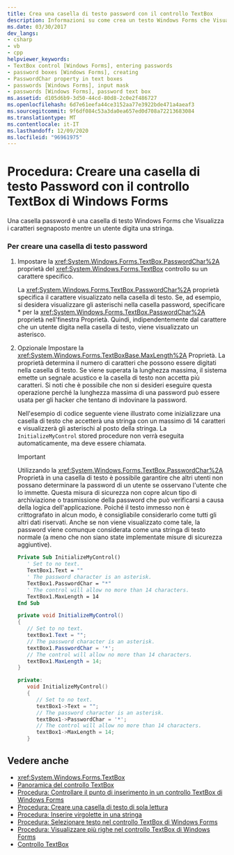 ```yaml
---
title: Crea una casella di testo password con il controllo TextBox
description: Informazioni su come crea un testo Windows Forms che Visualizza i caratteri segnaposto mentre un utente digita una stringa.
ms.date: 03/30/2017
dev_langs:
- csharp
- vb
- cpp
helpviewer_keywords:
- TextBox control [Windows Forms], entering passwords
- password boxes [Windows Forms], creating
- PasswordChar property in text boxes
- passwords [Windows Forms], input mask
- passwords [Windows Forms], password text box
ms.assetid: d105d6b9-3d50-44cd-80d8-2c0e2f486727
ms.openlocfilehash: 6d7e61eefa44ce3152aa77e3922bde471a4aeaf3
ms.sourcegitcommit: 9f6df084c53a3da0ea657ed0d708a72213683084
ms.translationtype: MT
ms.contentlocale: it-IT
ms.lasthandoff: 12/09/2020
ms.locfileid: "96961975"
---
```

# <a name="how-to-create-a-password-text-box-with-the-windows-forms-textbox-control"></a>Procedura: Creare una casella di testo Password con il controllo TextBox di Windows Forms

Una casella password è una casella di testo Windows Forms che Visualizza i caratteri segnaposto mentre un utente digita una stringa.

### <a name="to-create-a-password-text-box"></a>Per creare una casella di testo password

1. Impostare la <xref:System.Windows.Forms.TextBox.PasswordChar%2A> proprietà del <xref:System.Windows.Forms.TextBox> controllo su un carattere specifico.

    La <xref:System.Windows.Forms.TextBox.PasswordChar%2A> proprietà specifica il carattere visualizzato nella casella di testo. Se, ad esempio, si desidera visualizzare gli asterischi nella casella password, specificare * per la <xref:System.Windows.Forms.TextBox.PasswordChar%2A> proprietà nell'finestra Proprietà. Quindi, indipendentemente dal carattere che un utente digita nella casella di testo, viene visualizzato un asterisco.

2. Opzionale Impostare la <xref:System.Windows.Forms.TextBoxBase.MaxLength%2A> Proprietà. La proprietà determina il numero di caratteri che possono essere digitati nella casella di testo. Se viene superata la lunghezza massima, il sistema emette un segnale acustico e la casella di testo non accetta più caratteri. Si noti che è possibile che non si desideri eseguire questa operazione perché la lunghezza massima di una password può essere usata per gli hacker che tentano di indovinare la password.

    Nell'esempio di codice seguente viene illustrato come inizializzare una casella di testo che accetterà una stringa con un massimo di 14 caratteri e visualizzerà gli asterischi al posto della stringa. La `InitializeMyControl` stored procedure non verrà eseguita automaticamente, ma deve essere chiamata.

    > [!IMPORTANT]
    > Utilizzando la <xref:System.Windows.Forms.TextBox.PasswordChar%2A> Proprietà in una casella di testo è possibile garantire che altri utenti non possano determinare la password di un utente se osservano l'utente che lo immette. Questa misura di sicurezza non copre alcun tipo di archiviazione o trasmissione della password che può verificarsi a causa della logica dell'applicazione. Poiché il testo immesso non è crittografato in alcun modo, è consigliabile considerarlo come tutti gli altri dati riservati. Anche se non viene visualizzato come tale, la password viene comunque considerata come una stringa di testo normale (a meno che non siano state implementate misure di sicurezza aggiuntive).

    ```vb
    Private Sub InitializeMyControl()
       ' Set to no text.
       TextBox1.Text = ""
       ' The password character is an asterisk.
       TextBox1.PasswordChar = "*"
       ' The control will allow no more than 14 characters.
       TextBox1.MaxLength = 14
    End Sub
    ```

    ```csharp
    private void InitializeMyControl()
    {
       // Set to no text.
       textBox1.Text = "";
       // The password character is an asterisk.
       textBox1.PasswordChar = '*';
       // The control will allow no more than 14 characters.
       textBox1.MaxLength = 14;
    }
    ```

    ```cpp
    private:
       void InitializeMyControl()
       {
          // Set to no text.
          textBox1->Text = "";
          // The password character is an asterisk.
          textBox1->PasswordChar = '*';
          // The control will allow no more than 14 characters.
          textBox1->MaxLength = 14;
       }
    ```

## <a name="see-also"></a>Vedere anche

- <xref:System.Windows.Forms.TextBox>
- [Panoramica del controllo TextBox](textbox-control-overview-windows-forms.md)
- [Procedura: Controllare il punto di inserimento in un controllo TextBox di Windows Forms](how-to-control-the-insertion-point-in-a-windows-forms-textbox-control.md)
- [Procedura: Creare una casella di testo di sola lettura](how-to-create-a-read-only-text-box-windows-forms.md)
- [Procedura: Inserire virgolette in una stringa](how-to-put-quotation-marks-in-a-string-windows-forms.md)
- [Procedura: Selezionare testo nel controllo TextBox di Windows Forms](how-to-select-text-in-the-windows-forms-textbox-control.md)
- [Procedura: Visualizzare più righe nel controllo TextBox di Windows Forms](how-to-view-multiple-lines-in-the-windows-forms-textbox-control.md)
- [Controllo TextBox](textbox-control-windows-forms.md)
